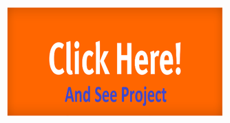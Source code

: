 <a href="https://name.aslambd.com/" target="_blank">
	<img src="storage/images/click_me.png" width="auto" height="260">
</a>